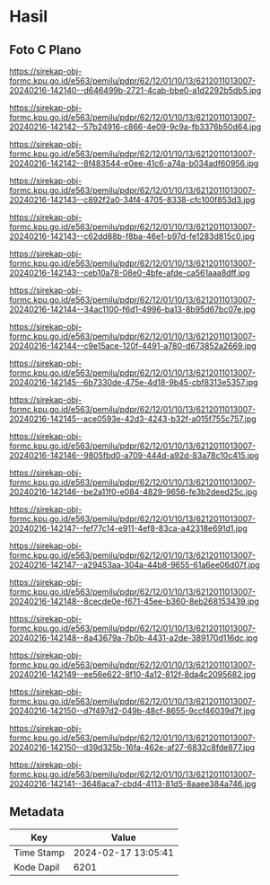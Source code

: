 # Hasil

## Foto C Plano

https://sirekap-obj-formc.kpu.go.id/e563/pemilu/pdpr/62/12/01/10/13/6212011013007-20240216-142140--d646499b-2721-4cab-bbe0-a1d2292b5db5.jpg

https://sirekap-obj-formc.kpu.go.id/e563/pemilu/pdpr/62/12/01/10/13/6212011013007-20240216-142142--57b24916-c866-4e09-9c9a-fb3376b50d64.jpg

https://sirekap-obj-formc.kpu.go.id/e563/pemilu/pdpr/62/12/01/10/13/6212011013007-20240216-142142--8f483544-e0ee-41c6-a74a-b034adf60956.jpg

https://sirekap-obj-formc.kpu.go.id/e563/pemilu/pdpr/62/12/01/10/13/6212011013007-20240216-142143--c892f2a0-34f4-4705-8338-cfc100f853d3.jpg

https://sirekap-obj-formc.kpu.go.id/e563/pemilu/pdpr/62/12/01/10/13/6212011013007-20240216-142143--c62dd88b-f8ba-46e1-b97d-fe1283d815c0.jpg

https://sirekap-obj-formc.kpu.go.id/e563/pemilu/pdpr/62/12/01/10/13/6212011013007-20240216-142143--ceb10a78-08e0-4bfe-afde-ca561aaa8dff.jpg

https://sirekap-obj-formc.kpu.go.id/e563/pemilu/pdpr/62/12/01/10/13/6212011013007-20240216-142144--34ac1100-f6d1-4996-ba13-8b95d67bc07e.jpg

https://sirekap-obj-formc.kpu.go.id/e563/pemilu/pdpr/62/12/01/10/13/6212011013007-20240216-142144--c9e15ace-120f-4491-a780-d673852a2669.jpg

https://sirekap-obj-formc.kpu.go.id/e563/pemilu/pdpr/62/12/01/10/13/6212011013007-20240216-142145--6b7330de-475e-4d18-9b45-cbf8313e5357.jpg

https://sirekap-obj-formc.kpu.go.id/e563/pemilu/pdpr/62/12/01/10/13/6212011013007-20240216-142145--ace0593e-42d3-4243-b32f-a015f755c757.jpg

https://sirekap-obj-formc.kpu.go.id/e563/pemilu/pdpr/62/12/01/10/13/6212011013007-20240216-142146--9805fbd0-a709-444d-a92d-83a78c10c415.jpg

https://sirekap-obj-formc.kpu.go.id/e563/pemilu/pdpr/62/12/01/10/13/6212011013007-20240216-142146--be2a11f0-e084-4829-9656-fe3b2deed25c.jpg

https://sirekap-obj-formc.kpu.go.id/e563/pemilu/pdpr/62/12/01/10/13/6212011013007-20240216-142147--fef77c14-e911-4ef8-83ca-a42318e691d1.jpg

https://sirekap-obj-formc.kpu.go.id/e563/pemilu/pdpr/62/12/01/10/13/6212011013007-20240216-142147--a29453aa-304a-44b8-9655-61a6ee06d07f.jpg

https://sirekap-obj-formc.kpu.go.id/e563/pemilu/pdpr/62/12/01/10/13/6212011013007-20240216-142148--8cecde0e-f671-45ee-b360-8eb268153439.jpg

https://sirekap-obj-formc.kpu.go.id/e563/pemilu/pdpr/62/12/01/10/13/6212011013007-20240216-142148--8a43679a-7b0b-4431-a2de-389170d116dc.jpg

https://sirekap-obj-formc.kpu.go.id/e563/pemilu/pdpr/62/12/01/10/13/6212011013007-20240216-142149--ee56e622-8f10-4a12-812f-8da4c2095682.jpg

https://sirekap-obj-formc.kpu.go.id/e563/pemilu/pdpr/62/12/01/10/13/6212011013007-20240216-142150--d7f497d2-049b-48cf-8655-9ccf46039d7f.jpg

https://sirekap-obj-formc.kpu.go.id/e563/pemilu/pdpr/62/12/01/10/13/6212011013007-20240216-142150--d39d325b-16fa-462e-af27-6832c8fde877.jpg

https://sirekap-obj-formc.kpu.go.id/e563/pemilu/pdpr/62/12/01/10/13/6212011013007-20240216-142141--3646aca7-cbd4-4113-81d5-8aaee384a746.jpg


## Metadata

| Key        | Value               |
| ---------- | ------------------- |
| Time Stamp | 2024-02-17 13:05:41 |
| Kode Dapil | 6201                |



